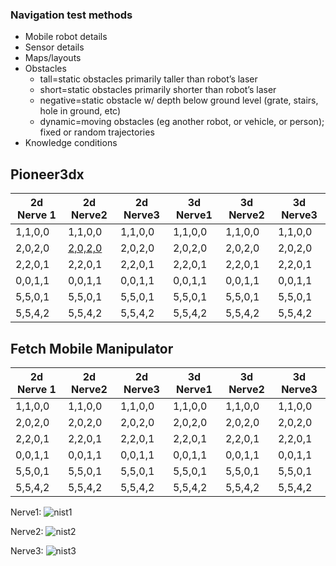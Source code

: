 ### Navigation test methods

- Mobile robot details
- Sensor details
- Maps/layouts
- Obstacles
  * tall=static obstacles primarily taller than robot’s laser
  * short=static obstacles primarily shorter than robot’s laser
  * negative=static obstacle w/ depth below ground level (grate, stairs, hole in ground, etc)
  * dynamic=moving obstacles (eg another robot, or vehicle, or person); fixed or random trajectories
- Knowledge conditions

## Pioneer3dx

| 2d Nerve 1| 2d Nerve2 | 2d Nerve3 | 3d Nerve1 | 3d Nerve2 | 3d Nerve3 |
| ---| --- | --- | ---| --- | --- |
| 1,1,0,0 | 1,1,0,0 | 1,1,0,0 | 1,1,0,0 | 1,1,0,0 | 1,1,0,0 |
| 2,0,2,0 | [2,0,2,0](https://github.com/uml-robotics/uml_hri_nerve_navigate_obstacles/blob/master/tests/info/pioneer_2d_nerve2_2020.md) | 2,0,2,0 | 2,0,2,0 | 2,0,2,0 | 2,0,2,0 |
| 2,2,0,1 | 2,2,0,1 | 2,2,0,1 | 2,2,0,1 | 2,2,0,1 | 2,2,0,1 |
| 0,0,1,1 | 0,0,1,1 | 0,0,1,1 | 0,0,1,1 | 0,0,1,1 | 0,0,1,1 |
| 5,5,0,1 | 5,5,0,1 | 5,5,0,1 | 5,5,0,1 | 5,5,0,1 | 5,5,0,1 |
| 5,5,4,2 | 5,5,4,2 | 5,5,4,2 | 5,5,4,2 | 5,5,4,2 | 5,5,4,2 |

## Fetch Mobile Manipulator

| 2d Nerve 1| 2d Nerve2 | 2d Nerve3 | 3d Nerve1 | 3d Nerve2 | 3d Nerve3 |
| ---| --- | --- | ---| --- | --- |
| 1,1,0,0 | 1,1,0,0 | 1,1,0,0 | 1,1,0,0 | 1,1,0,0 | 1,1,0,0 |
| 2,0,2,0 | 2,0,2,0 | 2,0,2,0 | 2,0,2,0 | 2,0,2,0 | 2,0,2,0 |
| 2,2,0,1 | 2,2,0,1 | 2,2,0,1 | 2,2,0,1 | 2,2,0,1 | 2,2,0,1 |
| 0,0,1,1 | 0,0,1,1 | 0,0,1,1 | 0,0,1,1 | 0,0,1,1 | 0,0,1,1 |
| 5,5,0,1 | 5,5,0,1 | 5,5,0,1 | 5,5,0,1 | 5,5,0,1 | 5,5,0,1 |
| 5,5,4,2 | 5,5,4,2 | 5,5,4,2 | 5,5,4,2 | 5,5,4,2 | 5,5,4,2 |


Nerve1:
![nist1](https://github.com/uml-robotics/uml_3d_race/blob/master/resources/screenshots/nist1.png)

Nerve2:
![nist2](https://github.com/uml-robotics/uml_3d_race/blob/master/resources/screenshots/nist2.png)

Nerve3:
![nist3](https://github.com/uml-robotics/uml_3d_race/blob/master/resources/screenshots/nist3.png)
